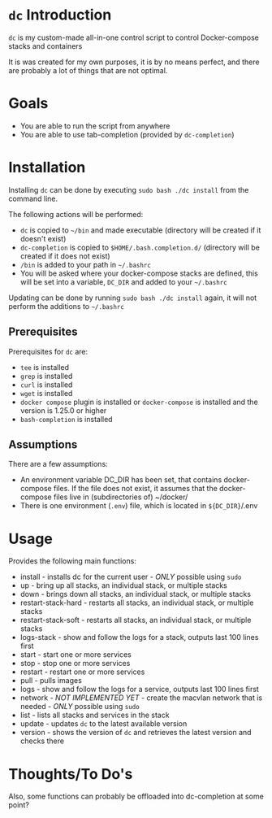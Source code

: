 # `dc` Introduction
`dc` is my custom-made all-in-one control script to control Docker-compose stacks and containers

It is was created for my own purposes, it is by no means perfect, and there are probably a lot of things that are not optimal.

# Goals
- You are able to run the script from anywhere
- You are able to use tab-completion (provided by `dc-completion`)

# Installation
Installing `dc` can be done by executing `sudo bash ./dc install` from the command line.

The following actions will be performed:
- `dc` is copied to `~/bin` and made executable (directory will be created if it doesn't exist)
- `dc-completion` is copied to `$HOME/.bash.completion.d/` (directory will be created if it does not exist)
- `/bin` is added to your path in `~/.bashrc`
- You will be asked where your docker-compose stacks are defined, this will be set into a variable, `DC_DIR` and added to your `~/.bashrc`

Updating can be done by running `sudo bash ./dc install` again, it will not perform the additions to `~/.bashrc`

## Prerequisites
Prerequisites for `dc` are:
 - `tee` is installed
 - `grep` is installed
 - `curl` is installed
 - `wget` is installed
 - `docker compose` plugin is installed or `docker-compose` is installed and the version is 1.25.0 or higher
 - `bash-completion` is installed

## Assumptions
There are a few assumptions:
- An environment variable DC_DIR has been set, that contains docker-compose files. If the file does not exist, it assumes that the docker-compose files live in (subdirectories of) ~/docker/
- There is one environment (`.env`) file, which is located in `${DC_DIR}`/.env

# Usage
Provides the following main functions:
- install              - installs dc for the current user - *ONLY* possible using `sudo`
- up                   - bring up all stacks, an individual stack, or multiple stacks
- down                 - brings down all stacks, an individual stack, or multiple stacks
- restart-stack-hard   - restarts all stacks, an individual stack, or multiple stacks
- restart-stack-soft   - restarts all stacks, an individual stack, or multiple stacks
- logs-stack           - show and follow the logs for a stack, outputs last 100 lines first
- start                - start one or more services
- stop                 - stop one or more services
- restart              - restart one or more services
- pull                 - pulls images
- logs                 - show and follow the logs for a service, outputs last 100 lines first
- network              - _NOT IMPLEMENTED YET_ - create the macvlan network that is needed - *ONLY* possible using `sudo`
- list                 - lists all stacks and services in the stack
- update               - updates `dc` to the latest available version
- version              - shows the version of `dc` and retrieves the latest version and checks there

# Thoughts/To Do's
Also, some functions can probably be offloaded into dc-completion at some point?